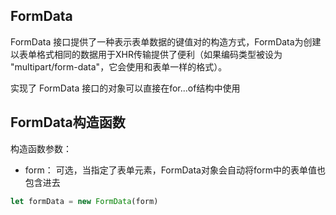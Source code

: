 
## FormData
FormData 接口提供了一种表示表单数据的键值对的构造方式，FormData为创建以表单格式相同的数据用于XHR传输提供了便利（如果编码类型被设为 "multipart/form-data"，它会使用和表单一样的格式）。

实现了 FormData 接口的对象可以直接在for...of结构中使用

## FormData构造函数
构造函数参数：
* form： 可选，当指定了表单元素，FormData对象会自动将form中的表单值也包含进去
```js
let formData = new FormData(form)
```